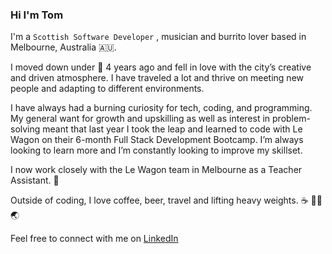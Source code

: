 ### Hi I'm Tom

I'm a `Scottish Software Developer` , musician and burrito lover based in Melbourne, Australia 🇦🇺.

I moved down under 🦘 4 years ago and fell in love with the city’s creative and driven atmosphere. I have traveled a lot and thrive on meeting new people and adapting to different environments.

I have always had a burning curiosity for tech, coding, and programming. My general want for growth and upskilling as well as interest in problem-solving meant that last year I took the leap and learned to code with Le Wagon on their 6-month Full Stack Development Bootcamp. I’m always looking to learn more and I’m constantly looking to improve my skillset.

I now work closely with the Le Wagon team in Melbourne as a Teacher Assistant. 🚀

Outside of coding, I love coffee, beer, travel and lifting heavy weights. ☕️ 🏋️‍♂️ 🌏

Feel free to connect with me on [LinkedIn](https://www.linkedin.com/in/thomas-temple/)


